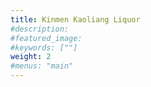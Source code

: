 ```yaml
---
title: Kinmen Kaoliang Liquor
#description: 
#featured_image: 
#keywords: [""]
weight: 2
#menus: "main"
---
```

